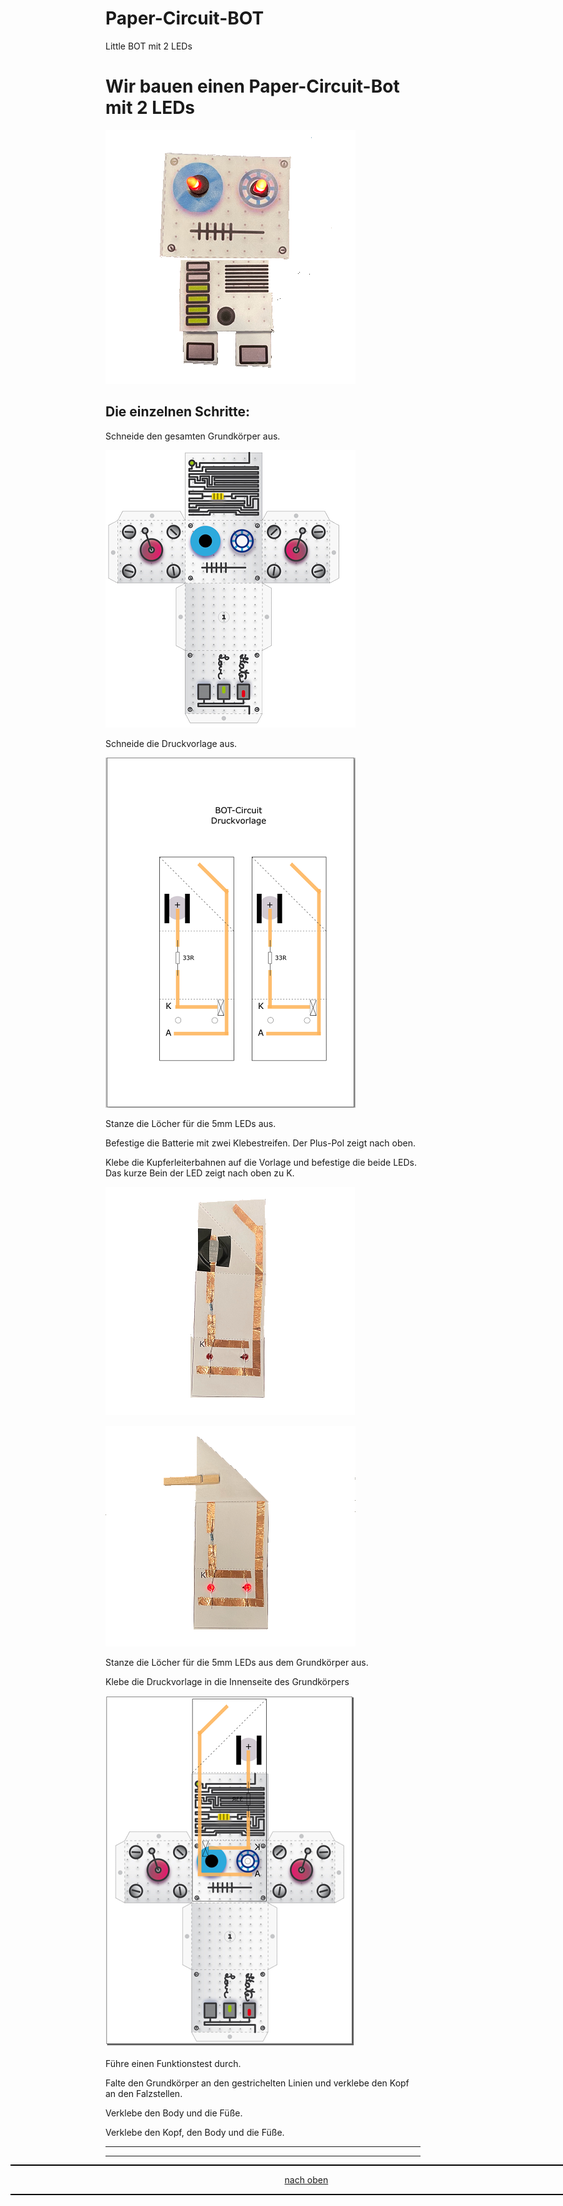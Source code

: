 <a name="oben"></a>


# Paper-Circuit-BOT
Little BOT mit 2 LEDs

# Wir bauen einen Paper-Circuit-Bot mit 2 LEDs

![Bild](/pic/BOT_g.png)

## Die einzelnen Schritte:

Schneide den gesamten Grundkörper aus.

![Bild](/pic/Bot.png)

Schneide die Druckvorlage aus.

![Bild](/pic/Druckvorlage.png)

Stanze die Löcher für die 5mm LEDs aus.

Befestige die Batterie mit zwei Klebestreifen. Der Plus-Pol zeigt nach oben.

Klebe die Kupferleiterbahnen auf die Vorlage und befestige die beide LEDs. Das kurze Bein der LED zeigt nach oben zu K.

![Bild](/pic/Bot_ko.png)


![Bild](/pic/Bot_K.png)

Stanze die Löcher für die 5mm LEDs aus dem Grundkörper aus.

Klebe die Druckvorlage in die Innenseite des Grundkörpers

![Bild](/pic/BOTCircuit.png)

Führe einen Funktionstest durch.

Falte den Grundkörper an den gestrichelten Linien und verklebe den Kopf an den Falzstellen.

Verklebe den Body und die Füße.

Verklebe den Kopf, den Body und die Füße.


---
<div style="position:absolute; left:2cm; ">   
<ol class="breadcrumb" style="border-top: 2px solid black;border-bottom:2px solid black; height: 45px; width: 900px;"> <p align="center"><a href="#oben">nach oben</a></p></ol>
</div>

---

